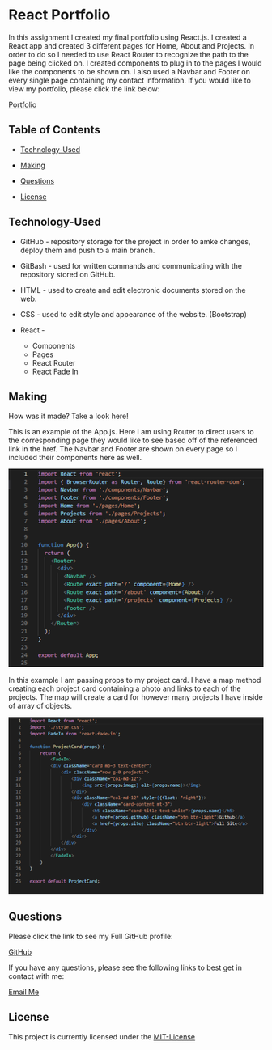 # React Portfolio

 In this assignment I created my final portfolio using React.js. I created a React app and created 3 different pages for Home, About and Projects. In order to do so I needed to use React Router to recognize the path to the page being clicked on. I created components to plug in to the pages I would like the components to be shown on. I also used a Navbar and Footer on every single page containing my contact information. If you would like to view my portfolio, please click the link below:

[Portfolio]()


## Table of Contents


* [Technology-Used](#technology-used)

* [Making](#making)

* [Questions](#questions)

* [License](#license)



## Technology-Used

- GitHub - repository storage for the project in order to amke changes, deploy them and push to a main branch. 

- GitBash - used for written commands and communicating with the repository stored on GitHub.

- HTML - used to create and edit electronic documents stored on the web.

- CSS - used to edit style and appearance of the website. (Bootstrap)

- React - 
    - Components
    - Pages
    - React Router
    - React Fade In


## Making

How was it made? Take a look here!

This is an example of the App.js. Here I am using Router to direct users to the corresponding page they would like to see based off of the referenced link in the href. The Navbar and Footer are shown on every page so I included their components here as well. 

![Code-Snippet](./images/appexample.PNG)

In this example I am passing props to my project card. I have a map method creating each project card containing a photo and links to each of the projects. The map will create a card for however many projects I have inside of array of objects.

![Code-Snippet](./images/projectcard.PNG)


## Questions

Please click the link to see my Full GitHub profile:

[GitHub](https://github.com/dnovelli1)

If you have any questions, please see the following links to best get in contact with me:

[Email Me](jakenovelli11@gmail.com)


## License

This project is currently licensed under the [MIT-License](LICENSE)
  
